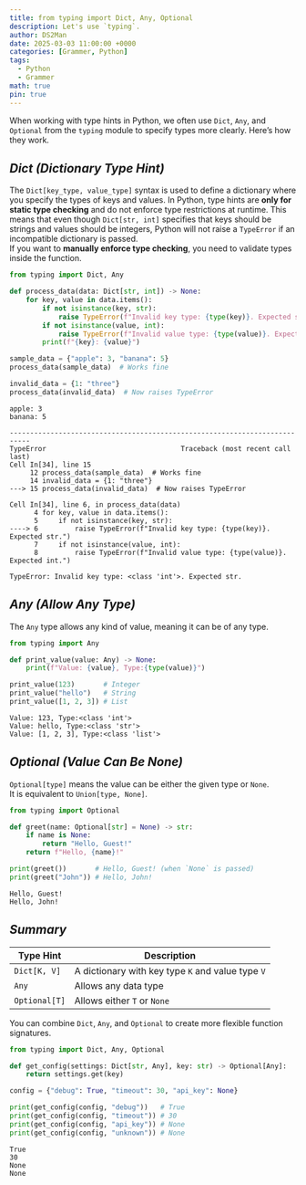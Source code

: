 ```yaml
---
title: from typing import Dict, Any, Optional
description: Let's use `typing`.
author: DS2Man
date: 2025-03-03 11:00:00 +0000
categories: [Grammer, Python]
tags:
  - Python
  - Grammer
math: true
pin: true
---
```


When working with type hints in Python, we often use `Dict`, `Any`, and `Optional` from the `typing` module to specify types more clearly. Here’s how they work.

## *Dict (Dictionary Type Hint)*

The `Dict[key_type, value_type]` syntax is used to define a dictionary where you specify the types of keys and values. In Python, type hints are **only for static type checking** and do not enforce type restrictions at runtime. This means that even though `Dict[str, int]` specifies that keys should be strings and values should be integers, Python will not raise a `TypeError` if an incompatible dictionary is passed.    
If you want to **manually enforce type checking**, you need to validate types inside the function.

```python
from typing import Dict, Any

def process_data(data: Dict[str, int]) -> None:
    for key, value in data.items():
        if not isinstance(key, str):
            raise TypeError(f"Invalid key type: {type(key)}. Expected str.")
        if not isinstance(value, int):
            raise TypeError(f"Invalid value type: {type(value)}. Expected int.")
        print(f"{key}: {value}")

sample_data = {"apple": 3, "banana": 5}
process_data(sample_data)  # Works fine

invalid_data = {1: "three"}
process_data(invalid_data)  # Now raises TypeError
```

```
apple: 3
banana: 5

---------------------------------------------------------------------------
TypeError                                 Traceback (most recent call last)
Cell In[34], line 15
     12 process_data(sample_data)  # Works fine
     14 invalid_data = {1: "three"}
---> 15 process_data(invalid_data)  # Now raises TypeError

Cell In[34], line 6, in process_data(data)
      4 for key, value in data.items():
      5     if not isinstance(key, str):
----> 6         raise TypeError(f"Invalid key type: {type(key)}. Expected str.")
      7     if not isinstance(value, int):
      8         raise TypeError(f"Invalid value type: {type(value)}. Expected int.")

TypeError: Invalid key type: <class 'int'>. Expected str.
```

## *Any (Allow Any Type)*

The `Any` type allows any kind of value, meaning it can be of any type. 

```python
from typing import Any  

def print_value(value: Any) -> None:
	print(f"Value: {value}, Type:{type(value)}")  

print_value(123)       # Integer
print_value("hello")   # String
print_value([1, 2, 3]) # List
```

```
Value: 123, Type:<class 'int'>
Value: hello, Type:<class 'str'>
Value: [1, 2, 3], Type:<class 'list'>
```

## *Optional (Value Can Be None)*

`Optional[type]` means the value can be either the given type or `None`.  
It is equivalent to `Union[type, None]`.

```python
from typing import Optional

def greet(name: Optional[str] = None) -> str:
    if name is None:
        return "Hello, Guest!"
    return f"Hello, {name}!"

print(greet())       # Hello, Guest! (when `None` is passed)
print(greet("John")) # Hello, John!

```

```
Hello, Guest!
Hello, John!
```

## *Summary*

|Type Hint|Description|
|---|---|
|`Dict[K, V]`|A dictionary with key type `K` and value type `V`|
|`Any`|Allows any data type|
|`Optional[T]`|Allows either `T` or `None`|

You can combine `Dict`, `Any`, and `Optional` to create more flexible function signatures.

```python
from typing import Dict, Any, Optional

def get_config(settings: Dict[str, Any], key: str) -> Optional[Any]:
    return settings.get(key)

config = {"debug": True, "timeout": 30, "api_key": None}

print(get_config(config, "debug"))   # True
print(get_config(config, "timeout")) # 30
print(get_config(config, "api_key")) # None
print(get_config(config, "unknown")) # None

```

```
True
30
None
None
```
